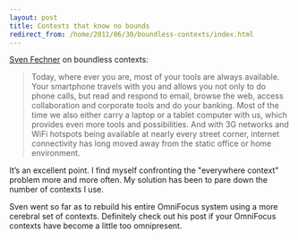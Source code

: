 ```yaml
---
layout: post
title: Contexts that know no bounds
redirect_from: /home/2011/06/30/boundless-contexts/index.html
---
```

<p><a href="http://simplicityisbliss.com/2011/06/30/a-fresh-take-on-contexts/">Sven Fechner</a> on boundless contexts:</p>
<blockquote>
<p>Today, where ever you are, most of your tools are always available. Your smartphone travels with you and allows you not only to do phone calls, but read and respond to email, browse the web, access collaboration and corporate tools and do your banking. Most of the time we also either carry a laptop or a tablet computer with us, which provides even more tools and possibilities. And with 3G networks and WiFi hotspots being available at nearly every street corner, internet connectivity has long moved away from the static office or home environment.</p>
</blockquote>
<p>It’s an excellent point. I find myself confronting the "everywhere context" problem more and more often. My solution has been to pare down the number of contexts I use.</p>
<p>Sven went so far as to rebuild his entire OmniFocus system using a more cerebral set of contexts. Definitely check out his post if your OmniFocus contexts have become a little too omnipresent.</p>
